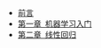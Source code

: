 <!-- _sidebar.md -->

* [前言](README.md)
* [第一章&ensp;机器学习入门](note1/Part1.md)
* [第二章&ensp;线性回归](note2/Part2.md)